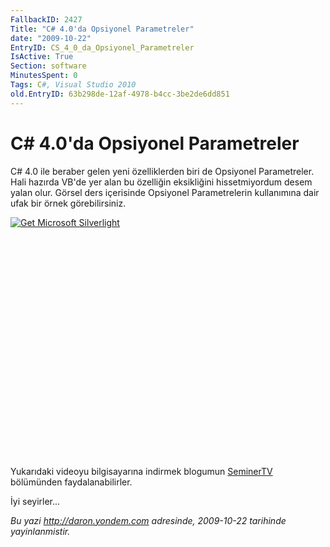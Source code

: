 ```yaml
---
FallbackID: 2427
Title: "C# 4.0'da Opsiyonel Parametreler"
date: "2009-10-22"
EntryID: CS_4_0_da_Opsiyonel_Parametreler
IsActive: True
Section: software
MinutesSpent: 0
Tags: C#, Visual Studio 2010
old.EntryID: 63b298de-12af-4978-b4cc-3be2de6dd851
---
```

# C# 4.0'da Opsiyonel Parametreler
C\# 4.0 ile beraber gelen yeni özelliklerden biri de Opsiyonel
Parametreler. Hali hazırda VB'de yer alan bu özelliğin eksikliğini
hissetmiyordum desem yalan olur. Görsel ders içerisinde Opsiyonel
Parametrelerin kullanımına dair ufak bir örnek görebilirsiniz.

<div style="width:512px;height:384px;">

[![Get Microsoft
Silverlight](http://go2.microsoft.com/fwlink/?LinkId=108181)](http://go2.microsoft.com/fwlink/?LinkID=124807)

</div>

Yukarıdaki videoyu bilgisayarına indirmek blogumun
[SeminerTV](http://daron.yondem.com/tr/formatpage.aspx?path=seminertv.format.html#GorselDersler)
bölümünden faydalanabilirler.

İyi seyirler...



*Bu yazi http://daron.yondem.com adresinde, 2009-10-22 tarihinde yayinlanmistir.*
